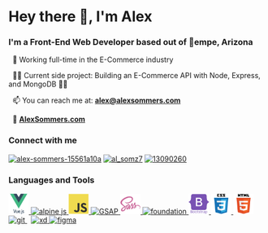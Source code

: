 <h1>Hey there 👋, I'm Alex</h1>
<h3>I'm a Front-End Web Developer based out of 🌵empe, Arizona</h3>

&nbsp;&nbsp;💼 Working full-time in the E-Commerce industry

&nbsp;&nbsp;👨‍💻 Current side project: Building an E-Commerce API with Node, Express, and MongoDB 👨‍💻

&nbsp;&nbsp;📫 You can reach me at: **alex@alexsommers.com**

&nbsp;&nbsp;🔗 **[AlexSommers.com](https://alexsommers.com/)**

<h3 align="left">Connect with me</h3>
<p align="left">
<a href="https://linkedin.com/in/alex-sommers-15561a10a" target="blank"><img align="center" src="https://raw.githubusercontent.com/rahuldkjain/github-profile-readme-generator/master/src/images/icons/Social/linked-in-alt.svg" alt="alex-sommers-15561a10a" height="30" width="40" /></a>
<a href="https://codepen.io/al_somz7" target="blank"><img align="center" src="https://raw.githubusercontent.com/rahuldkjain/github-profile-readme-generator/master/src/images/icons/Social/codepen.svg" alt="al_somz7" height="30" width="40" /></a>
<a href="https://stackoverflow.com/users/13090260" target="blank"><img align="center" src="https://raw.githubusercontent.com/rahuldkjain/github-profile-readme-generator/master/src/images/icons/Social/stack-overflow.svg" alt="13090260" height="30" width="40" /></a>
</p>

<h3 align="left">Languages and Tools</h3>
<p align="left"> <a href="https://vuejs.org/" target="_blank"> <img src="https://raw.githubusercontent.com/devicons/devicon/master/icons/vuejs/vuejs-original-wordmark.svg" alt="vue js" width="40" height="40"/> </a> <a href="https://alpinejs.dev/" target="_blank"> <img src="https://avatars.githubusercontent.com/u/59030169?s=280&v=4" alt="alpine js" width="40" height="40"/> </a> <a href="https://developer.mozilla.org/en-US/docs/Web/JavaScript" target="_blank"> <img src="https://raw.githubusercontent.com/devicons/devicon/master/icons/javascript/javascript-original.svg" alt="javascript" width="40" height="40"/> </a> <a href="https://greensock.com/gsap/" target="_blank"> <img src="https://greensock.com/uploads/monthly_2020_03/tweenmax.png.cf27916e926fbb328ff214f66b4c8429.png" alt="GSAP" width="40" height="40"/> </a> <a href="https://sass-lang.com" target="_blank"> <img src="https://raw.githubusercontent.com/devicons/devicon/master/icons/sass/sass-original.svg" alt="sass" width="40" height="40"/> </a> <a href="https://get.foundation/" target="_blank"> <img src="https://get.foundation/assets/img/learn/features/responsive-through-and-through.svg" alt="foundation" width="40" height="40"/> </a> <a href="https://getbootstrap.com" target="_blank"> <img src="https://raw.githubusercontent.com/devicons/devicon/master/icons/bootstrap/bootstrap-plain-wordmark.svg" alt="bootstrap" width="40" height="40"/> </a> <a href="https://www.w3schools.com/css/" target="_blank"> <img src="https://raw.githubusercontent.com/devicons/devicon/master/icons/css3/css3-original-wordmark.svg" alt="css3" width="40" height="40"/> </a> <a href="https://www.w3.org/html/" target="_blank"> <img src="https://raw.githubusercontent.com/devicons/devicon/master/icons/html5/html5-original-wordmark.svg" alt="html5" width="40" height="40"/> </a> <a href="https://git-scm.com/" target="_blank"> <img src="https://www.vectorlogo.zone/logos/git-scm/git-scm-icon.svg" alt="git" width="40" height="40"/> </a> &nbsp; <a href="https://www.adobe.com/products/xd.html" target="_blank"> <img src="https://cdn.worldvectorlogo.com/logos/adobe-xd.svg" alt="xd" width="40" height="40"/> </a> <a href="https://www.figma.com/" target="_blank"> <img src="https://www.vectorlogo.zone/logos/figma/figma-icon.svg" alt="figma" width="40" height="40"/> </a> </p>



